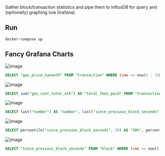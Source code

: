 Gather block/transaction statistics and pipe them to InfluxDB for query and (optionally) graphing (via Grafana).

## Run
```
docker-compose up
```

## Fancy Grafana Charts
![image](https://user-images.githubusercontent.com/886059/47424648-b2e45f00-d7ba-11e8-8207-0a8e2912f3fb.png)
```sql
SELECT "gas_price_nanoeth" FROM "transaction" WHERE time >= now() - 15m
```

![image](https://user-images.githubusercontent.com/886059/47424765-0e165180-d7bb-11e8-84eb-c5a34fa7450c.png)
```sql
SELECT sum("gas_cost_total_eth") AS "total_fees_paid" FROM "transaction" WHERE time >= now() - 15m GROUP BY time(1s) fill(previous)
```

![image](https://user-images.githubusercontent.com/886059/47424826-31410100-d7bb-11e8-8235-0144a261ef44.png)
```sql
SELECT last("number") AS "number", last("since_previous_block_seconds") AS "time_since_last_block" FROM "block" WHERE time >= now() - 15m GROUP BY time(1s) fill(previous)
```

![image](https://user-images.githubusercontent.com/886059/47425128-fbe8e300-d7bb-11e8-909c-5d2bd27a0ec9.png)
```sql
SELECT percentile("since_previous_block_seconds", 50) AS "50%", percentile("since_previous_block_seconds", 75) AS "75%", percentile("since_previous_block_seconds", 90) AS "90%", percentile("since_previous_block_seconds", 98) AS "98%", percentile("since_previous_block_seconds", 99) AS "99%", percentile("since_previous_block_seconds", 99.9) AS "99.9%" FROM "block" WHERE time >= now() - 24h
```

![image](https://user-images.githubusercontent.com/886059/47425640-8bdb5c80-d7bd-11e8-8349-d6ac0497d8b4.png)
```sql
SELECT "since_previous_block_seconds" FROM "block" WHERE time >= now() - 24h
```
